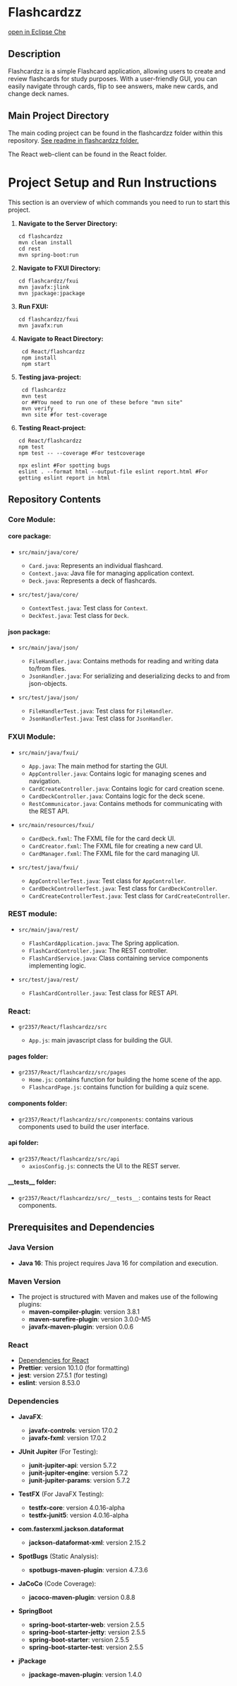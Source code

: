 # Flashcardzz

[open in Eclipse Che](https://che.stud.ntnu.no/#https://gitlab.stud.idi.ntnu.no/it1901/groups-2023/gr2357/gr2357?new)

## Description

Flashcardzz is a simple Flashcard application, allowing users to create and review flashcards for study purposes. With a user-friendly GUI, you can easily navigate through cards, flip to see answers, make new cards, and change deck names.

## Main Project Directory

The main coding project can be found in the flashcardzz folder within this repository. [See readme in flashcardzz folder.](flashcardzz/readme.md)

The React web-client can be found in the React folder.

# Project Setup and Run Instructions

This section is an overview of which commands you need to run to start this project.

1. **Navigate to the Server Directory:**
   ```shell
   cd flashcardzz
   mvn clean install
   cd rest
   mvn spring-boot:run
   ```
2. **Navigate to FXUI Directory:**

   ```shell
   cd flashcardzz/fxui
   mvn javafx:jlink
   mvn jpackage:jpackage

   ```

3. **Run FXUI:**

   ```shell
   cd flashcardzz/fxui
   mvn javafx:run

   ```

4. **Navigate to React Directory:**
   ```shell
    cd React/flashcardzz
    npm install
    npm start
   ```
5. **Testing java-project:**
   ```shell
    cd flashcardzz
    mvn test
    or ##You need to run one of these before "mvn site"
    mvn verify
    mvn site #for test-coverage
   ```
6. **Testing React-project:**

   ```shell
   cd React/flashcardzz
   npm test
   npm test -- --coverage #For testcoverage

   npx eslint #For spotting bugs
   eslint . --format html --output-file eslint report.html #For getting eslint report in html
   ```

## Repository Contents

### Core Module:

#### core package:

- `src/main/java/core/`

  - `Card.java`: Represents an individual flashcard.
  - `Context.java`: Java file for managing application context.
  - `Deck.java`: Represents a deck of flashcards.

- `src/test/java/core/`
  - `ContextTest.java`: Test class for `Context`.
  - `DeckTest.java`: Test class for `Deck`.

#### json package:

- `src/main/java/json/`

  - `FileHandler.java`: Contains methods for reading and writing data to/from files.
  - `JsonHandler.java`: For serializing and deserializing decks to and from json-objects.

- `src/test/java/json/`
  - `FileHandlerTest.java`: Test class for `FileHandler`.
  - `JsonHandlerTest.java`: Test class for `JsonHandler`.

### FXUI Module:

- `src/main/java/fxui/`

  - `App.java`: The main method for starting the GUI.
  - `AppController.java`: Contains logic for managing scenes and navigation.
  - `CardCreateController.java`: Contains logic for card creation scene.
  - `CardDeckController.java`: Contains logic for the deck scene.
  - `RestCommunicator.java`: Contains methods for communicating with the REST API.

- `src/main/resources/fxui/`

  - `CardDeck.fxml`: The FXML file for the card deck UI.
  - `CardCreator.fxml`: The FXML file for creating a new card UI.
  - `CardManager.fxml`: The FXML file for the card managing UI.

- `src/test/java/fxui/`
  - `AppControllerTest.java`: Test class for `AppController`.
  - `CardDeckControllerTest.java`: Test class for `CardDeckController`.
  - `CardCreateControllerTest.java`: Test class for `CardCreateController`.

### REST module:

- `src/main/java/rest/`

  - `FlashCardApplication.java`: The Spring application.
  - `FlashCardController.java`: The REST controller.
  - `FlashCardService.java`: Class containing service components implementing logic.

- `src/test/java/rest/`
  - `FlashCardController.java`: Test class for REST API.

### React:

- `gr2357/React/flashcardzz/src`

  - `App.js`: main javascript class for building the GUI.

#### pages folder:

- `gr2357/React/flashcardzz/src/pages`
  - `Home.js`: contains function for building the home scene of the app.
  - `FlashcardPage.js`: contains function for building a quiz scene.

#### components folder:

- `gr2357/React/flashcardzz/src/components`: contains various components used to build the user interface.

#### api folder:

- `gr2357/React/flashcardzz/src/api`
  - `axiosConfig.js`: connects the UI to the REST server.

#### \_\_tests\_\_ folder:

- `gr2357/React/flashcardzz/src/__tests__`: contains tests for React components.

## Prerequisites and Dependencies

### Java Version

- **Java 16**: This project requires Java 16 for compilation and execution.

### Maven Version

- The project is structured with Maven and makes use of the following plugins:
  - **maven-compiler-plugin**: version 3.8.1
  - **maven-surefire-plugin**: version 3.0.0-M5
  - **javafx-maven-plugin**: version 0.0.6

### React

- [Dependencies for React](./React/flashcardzz/package.json)
- **Prettier**: version 10.1.0 (for formatting)
- **jest**: version 27.5.1 (for testing)
- **eslint**: version 8.53.0

### Dependencies

- **JavaFX**:

  - **javafx-controls**: version 17.0.2
  - **javafx-fxml**: version 17.0.2

- **JUnit Jupiter** (For Testing):

  - **junit-jupiter-api**: version 5.7.2
  - **junit-jupiter-engine**: version 5.7.2
  - **junit-jupiter-params**: version 5.7.2

- **TestFX** (For JavaFX Testing):

  - **testfx-core**: version 4.0.16-alpha
  - **testfx-junit5**: version 4.0.16-alpha

- **com.fasterxml.jackson.dataformat**

  - **jackson-dataformat-xml**: version 2.15.2

- **SpotBugs** (Static Analysis):

  - **spotbugs-maven-plugin**: version 4.7.3.6

- **JaCoCo** (Code Coverage):

  - **jacoco-maven-plugin**: version 0.8.8

- **SpringBoot**

  - **spring-boot-starter-web**: version 2.5.5
  - **spring-boot-starter-jetty**: version 2.5.5
  - **spring-boot-starter**: version 2.5.5
  - **spring-boot-starter-test**: version 2.5.5

- **jPackage**

  - **jpackage-maven-plugin**: version 1.4.0
